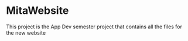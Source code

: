 # MitaWebsite
This project is the App Dev semester project that contains all the files for the new website
